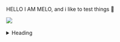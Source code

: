 HELLO I AM MELO, and i like to test things 👾

[<img src="camaie-furniture_e-store.gif"/>]() 

<details>
<summary>Heading</summary>  
   
   <br>
   
+ markdown list 1
        + nested list 1
        + nested list 2
    + markdown list 2
   
  [<img src="study1_chairMarcelBreuer_eeveTest.jpg"/>]() 
   
   
</details>
